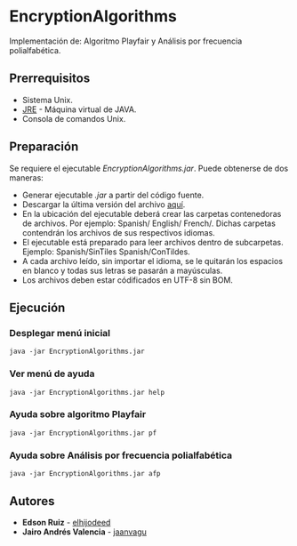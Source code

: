 # EncryptionAlgorithms
Implementación de: Algoritmo Playfair y Análisis por frecuencia polialfabética.

## Prerrequisitos
* Sistema Unix.
* [JRE](https://www.oracle.com/technetwork/java/javase/downloads/jre8-downloads-2133155.html) - Máquina virtual de JAVA.
* Consola de comandos Unix.

## Preparación
Se requiere el ejecutable *EncryptionAlgorithms.jar*. Puede obtenerse de dos maneras:
* Generar ejecutable *.jar* a partir del código fuente.
* Descargar la última versión del archivo [aquí](https://www.dropbox.com/s/jvwozqdvmknqx5e/EncryptionAlgorithms.jar?dl=0).
* En la ubicación del ejecutable deberá crear las carpetas contenedoras de archivos. Por ejemplo: Spanish/ English/ French/. Dichas carpetas contendrán los archivos de sus respectivos idiomas.
* El ejecutable está preparado para leer archivos dentro de subcarpetas. Ejemplo: Spanish/SinTiles Spanish/ConTildes.
* A cada archivo leído, sin importar el idioma, se le quitarán los espacios en blanco y todas sus letras se pasarán a mayúsculas.
* Los archivos deben estar códificados en UTF-8 sin BOM.

## Ejecución

### Desplegar menú inicial
```
java -jar EncryptionAlgorithms.jar
```
### Ver menú de ayuda
```
java -jar EncryptionAlgorithms.jar help
```
### Ayuda sobre algoritmo Playfair
```
java -jar EncryptionAlgorithms.jar pf
```
### Ayuda sobre Análisis por frecuencia polialfabética
```
java -jar EncryptionAlgorithms.jar afp
```

## Autores

* **Edson Ruiz** - [elhijodeed](https://www.linkedin.com/in/edson-ruiz-ramirez-04419911a)
* **Jairo Andrés Valencia** - [jaanvagu](https://www.linkedin.com/in/jaanvagu/)
